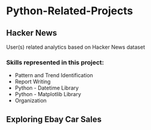 # Python-Related-Projects

## Hacker News
User(s) related analytics based on Hacker News dataset

### Skills represented in this project:

* Pattern and Trend Identification
* Report Writing
* Python - Datetime Library
* Python - Matplotlib Library
* Organization

## Exploring Ebay Car Sales
